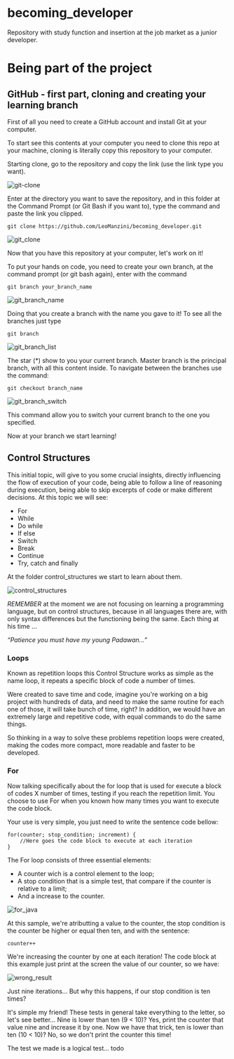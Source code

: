 # becoming_developer
Repository with study function and insertion at the job market as a junior developer.

# Being part of the project

## GitHub - first part, cloning and creating your learning branch

First of all you need to create a GitHub account and install Git at your computer.

To start see this contents at your computer you need to clone this repo at your machine, cloning is literally copy this repository to your computer.

Starting clone, go to the repository and copy the link (use the link type you want).

![git-clone](https://user-images.githubusercontent.com/39606289/107230034-4c23f780-69fd-11eb-97b7-24943cfa0736.png)

Enter at the directory you want to save the repository, and in this folder at the Command Prompt (or Git Bash if you want to), type the command and paste
the link you clipped.

```
git clone https://github.com/LeoManzini/becoming_developer.git
```
![git_clone](https://user-images.githubusercontent.com/39606289/107364676-86070380-6aba-11eb-833e-924a5eeceef8.png)

Now that you have this repository at your computer, let's work on it!

To put your hands on code, you need to create your own branch, at the command prompt (or git bash again), enter with the command

```
git branch your_branch_name
```
![git_branch_name](https://user-images.githubusercontent.com/39606289/107364282-00835380-6aba-11eb-964e-498d66603cd8.png)

Doing that you create a branch with the name you gave to it! To see all the branches just type

```
git branch
```
![git_branch_list](https://user-images.githubusercontent.com/39606289/107361614-6a99f980-6ab6-11eb-9d07-ceb64b8b6c14.png)

The star (\*) show to you your current branch. Master branch is the principal branch, with all this content inside. 
To navigate between the branches use the command:

```
git checkout branch_name
```
![git_branch_switch](https://user-images.githubusercontent.com/39606289/107361800-ae8cfe80-6ab6-11eb-9867-e95db3c9f97e.png)

This command allow you to switch your current branch to the one you specified. 

Now at your branch we start learning!

## Control Structures

This initial topic, will give to you some crucial insights, directly influencing the flow of execution of your code, being able to follow a line of 
reasoning during execution, being able to skip excerpts of code or make different decisions.
At this topic we will see:
  - For
  - While
  - Do while
  - If else
  - Switch
  - Break
  - Continue
  - Try, catch and finally
  
At the folder control_structures we start to learn about them.

![control_structures](https://user-images.githubusercontent.com/39606289/107361918-daa87f80-6ab6-11eb-8237-94b5da5b06a2.png)

*REMEMBER* at the moment we are not focusing on learning a programming language, but on control structures, because in all languages there are, 
with only syntax differences but the functioning being the same. Each thing at his time ...

*“Patience you must have my young Padawan...”*
  
### Loops

Known as repetition loops this Control Structure works as simple as the name loop, it repeats a specific block of code a number of times.

Were created to save time and code, imagine you're working on a big project with hundreds of data, and need to make the same routine for each one of those, 
it will take bunch of time, right? In addition, we would have an extremely large and repetitive code, with equal commands to do the same things.

So thinking in a way to solve these problems repetition loops were created, making the codes more compact, more readable and faster to be developed.

### For
Now talking specifically about the for loop that is used for execute a block of codes X number of times, testing if you reach the repetition limit. 
You choose to use For when you known how many times you want to execute the code block.

Your use is very simple, you just need to write the sentence code bellow:

```
for(counter; stop_condition; increment) {
    //Here goes the code block to execute at each iteration
}
```
The For loop consists of three essential elements: 
- A counter wich is a control element to the loop;
- A stop condition that is a simple test, that compare if the counter is relative to a limit;
- And a increase to the counter.

![for_java](https://user-images.githubusercontent.com/39606289/107429238-74e1e500-6b02-11eb-8239-456a448f1511.png)

At this sample, we're atributting a value to the counter, the stop condition is the counter be higher or equal then ten, and with the sentence:
```
counter++
```
We're increasing the counter by one at each iteration! The code block at this example just print at the screen the value of our counter, so we have:

![wrong_result](https://user-images.githubusercontent.com/39606289/107429777-11a48280-6b03-11eb-959f-e7db547590f1.png)

Just nine iterations... But why this happens, if our stop condition is ten times?

It's simple my friend! These tests in general take everything to the letter, so let's see better... Nine is lower than ten (9 < 10)? 
Yes, print the counter that value nine and increase it by one. Now we have that trick, ten is lower than ten (10 < 10)? No, so we don't print the 
counter this time!

The test we made is a logical test... todo
